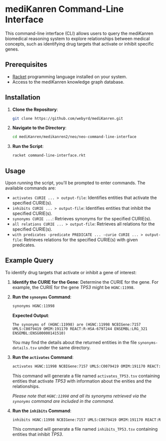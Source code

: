 # mediKanren Command-Line Interface

This command-line interface (CLI) allows users to query the mediKanren biomedical reasoning system to explore relationships between medical concepts, such as identifying drug targets that activate or inhibit specific genes.

## Prerequisites

- [Racket](https://racket-lang.org/) programming language installed on your system.
- Access to the mediKanren knowledge graph database.

## Installation

1. **Clone the Repository**:
   ```bash
   git clone https://github.com/webyrd/mediKanren.git 
   ```
2. **Navigate to the Directory**:
   ```bash
   cd mediKanren/medikanren2/neo/neo-command-line-interface
   ```
3. **Run the Script**:
   ```bash
   racket command-line-interface.rkt
   ```

## Usage

Upon running the script, you'll be prompted to enter commands. The available commands are:

- `activates CURIE ... > output-file`: Identifies entities that activate the specified CURIE(s).
- `inhibits CURIE ... > output-file`: Identifies entities that inhibit the specified CURIE(s).
- `synonyms CURIE ...`: Retrieves synonyms for the specified CURIE(s).
- `all relations CURIE ... > output-file`: Retrieves all relations for the specified CURIE(s).
- `with predicates -predicate PREDICATE ... -curie CURIE ... > output-file`: Retrieves relations for the specified CURIE(s) with given predicates.

## Example Query

To identify drug targets that activate or inhibit a gene of interest:

1. **Identify the CURIE for the Gene**: Determine the CURIE for the gene. For example, the CURIE for the gene *TP53* might be `HGNC:11998`.

2. **Run the `synonyms` Command**:
   ```bash
   synonyms HGNC:11998
   ```
   **Expected Output**:
   ```
   The synonyms of (HGNC:11998) are (HGNC:11998 NCBIGene:7157 UMLS:C0079419 OMIM:191170 REACT:R-HSA-6797244 ENSEMBL:LRG_321 ENSEMBL:ENSG00000141510)
   ```
   You may find the details about the returned entities in the file `synonyms-details.tsv` under the same directory.

3. **Run the `activates` Command**:
   ```bash
   activates HGNC:11998 NCBIGene:7157 UMLS:C0079419 OMIM:191170 REACT:R-HSA-6797244 ENSEMBL:LRG_321 ENSEMBL:ENSG00000141510 > activates_TP53.tsv
   ```
   This command will generate a file named `activates_TP53.tsv` containing entities that activate *TP53* with information about the enities and the relationships.

   *Please note that `HGNC:11998` and all its synonyms retrieved via the `synonyms` command are included in the command.* 

5. **Run the `inhibits` Command**:
   ```bash
   inhibits HGNC:11998 NCBIGene:7157 UMLS:C0079419 OMIM:191170 REACT:R-HSA-6797244 ENSEMBL:LRG_321 ENSEMBL:ENSG00000141510 > inhibits_TP53.tsv
   ```
   This command will generate a file named `inhibits_TP53.tsv` containing entities that inhibit *TP53*.
